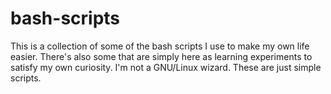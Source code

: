 # bash-scripts

This is a collection of some of the bash scripts I use to make my own life easier. There's also some that are simply here as learning experiments to satisfy my own curiosity. I'm not a GNU/Linux wizard. These are just simple scripts. 
